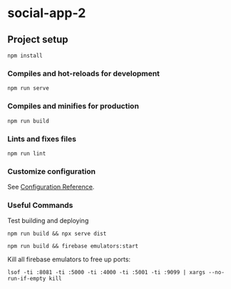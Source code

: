 # social-app-2

## Project setup
```
npm install
```

### Compiles and hot-reloads for development
```
npm run serve
```

### Compiles and minifies for production
```
npm run build
```

### Lints and fixes files
```
npm run lint
```

### Customize configuration
See [Configuration Reference](https://cli.vuejs.org/config/).

### Useful Commands
Test building and deploying
```
npm run build && npx serve dist

npm run build && firebase emulators:start
```

Kill all firebase emulators to free up ports:
```
lsof -ti :8081 -ti :5000 -ti :4000 -ti :5001 -ti :9099 | xargs --no-run-if-empty kill 
```